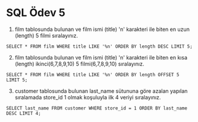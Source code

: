 # SQL Ödev 5

1) film tablosunda bulunan ve film ismi (title) 'n' karakteri ile biten en uzun (length) 5 filmi sıralayınız.

```SELECT * FROM film WHERE title LIKE '%n' ORDER BY length DESC LIMIT 5;``` 

2) film tablosunda bulunan ve film ismi (title) 'n' karakteri ile biten en kısa (length) ikinci(6,7,8,9,10) 5 filmi(6,7,8,9,10) sıralayınız.

```SELECT * FROM film WHERE title LIKE '%n' ORDER BY length OFFSET 5 LIMIT 5;```

3) customer tablosunda bulunan last_name sütununa göre azalan yapılan sıralamada store_id 1 olmak koşuluyla ilk 4 veriyi sıralayınız.

```SELECT last_name FROM customer WHERE store_id = 1 ORDER BY last_name DESC LIMIT 4; ```


